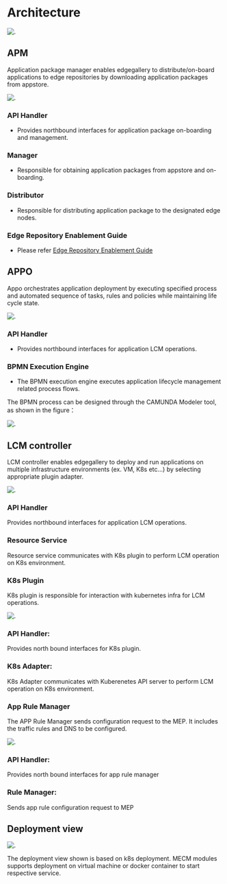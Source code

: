 Architecture
==============


![.](/uploads/images/2020/0924/mecm-architecture.png "mecm-architecture.png")

## APM
 Application package manager enables edgegallery to distribute/on-board applications to edge repositories by
  downloading application packages from appstore. 
  
![.](/uploads/images/2020/0924/mecm_apm_architecture.png "mecm_apm_architecture.png")

### API Handler

* Provides northbound interfaces for application package on-boarding and management.     

### Manager

* Responsible for obtaining application packages from appstore and on-boarding.     
  
### Distributor

* Responsible for distributing application package to the designated edge nodes.

### Edge Repository Enablement Guide

* Please refer [Edge Repository Enablement Guide](Edge_Repository_Enablement_Guide.md)
  
## APPO
 Appo orchestrates application deployment by executing specified process and automated sequence of tasks, rules and
  policies while maintaining life cycle state.

![.](/uploads/images/2020/0924/mecm_appo_architecture.png "mecm_appo_architecture.png")

### API Handler

* Provides northbound interfaces for application LCM operations.     

### BPMN Execution Engine

* The BPMN execution engine executes application lifecycle management related process flows.        

The BPMN process can be designed through the CAMUNDA Modeler tool, as shown in the figure：

![.](/uploads/images/2020/0924/mecm_appo_process_flow.png "mecm_appo_process_flow.png")

## LCM controller
 LCM controller enables edgegallery to deploy and run applications on multiple infrastructure environments (ex. VM, K8s
  etc...) by selecting appropriate plugin adapter. 

![.](/uploads/images/2020/0924/mecm-applcm-architecture.png "mecm-applcm-architecture.png") 

### API Handler
 Provides northbound interfaces for application LCM operations.

### Resource Service
 Resource service communicates with K8s plugin to perform LCM operation on K8s environment.

### K8s Plugin
 K8s plugin is responsible for interaction with kubernetes infra for LCM operations.
 
![.](/uploads/images/2020/0924/k8splugin.png "k8splugin.png") 

### API Handler: 
 Provides north bound interfaces for K8s plugin.

### K8s Adapter:

 K8s Adapter communicates with Kuberenetes API server to perform LCM operation on K8s environment.

### App Rule Manager

The APP Rule Manager sends configuration request to the MEP. It includes the traffic rules and DNS to be configured.

![.](/uploads/images/2020/0924/app-rule-architecture.png "mecm-app-rule-architecture.png")

### API Handler: 
Provides north bound interfaces for app rule manager

### Rule Manager:
Sends app rule configuration request to MEP

## Deployment view
![.](/uploads/images/2020/0924/mecm-deployment-overview.png "mecm-deployment-overview.png")

The deployment view shown is based on k8s deployment. MECM modules supports deployment on virtual
 machine or docker container to start respective service.
 
